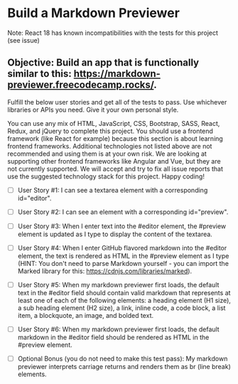 # Build a Markdown Previewer

Note: React 18 has known incompatibilities with the tests for this project (see issue)

## Objective: Build an app that is functionally similar to this: https://markdown-previewer.freecodecamp.rocks/.

Fulfill the below user stories and get all of the tests to pass. Use whichever libraries or APIs you need. Give it your own personal style.

You can use any mix of HTML, JavaScript, CSS, Bootstrap, SASS, React, Redux, and jQuery to complete this project. You should use a frontend framework (like React for example) because this section is about learning frontend frameworks. Additional technologies not listed above are not recommended and using them is at your own risk. We are looking at supporting other frontend frameworks like Angular and Vue, but they are not currently supported. We will accept and try to fix all issue reports that use the suggested technology stack for this project. Happy coding!

- [ ] User Story #1: I can see a textarea element with a corresponding id="editor".

- [ ] User Story #2: I can see an element with a corresponding id="preview".

- [ ] User Story #3: When I enter text into the #editor element, the #preview element is updated as I type to display the content of the textarea.

- [ ] User Story #4: When I enter GitHub flavored markdown into the #editor element, the text is rendered as HTML in the #preview element as I type (HINT: You don't need to parse Markdown yourself - you can import the Marked library for this: https://cdnjs.com/libraries/marked).

- [ ] User Story #5: When my markdown previewer first loads, the default text in the #editor field should contain valid markdown that represents at least one of each of the following elements: a heading element (H1 size), a sub heading element (H2 size), a link, inline code, a code block, a list item, a blockquote, an image, and bolded text.

- [ ] User Story #6: When my markdown previewer first loads, the default markdown in the #editor field should be rendered as HTML in the #preview element.

- [ ] Optional Bonus (you do not need to make this test pass): My markdown previewer interprets carriage returns and renders them as br (line break) elements.
